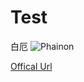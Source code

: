 # Test
白厄
![Phainon](https://upload-bbs.miyoushe.com/upload/2025/05/06/288909600/59e56863f305e5aac6932f042a5adddc_4180657551017139115.jpg)

[Offical Url](https://www.miyoushe.com/sr/article/64194823)